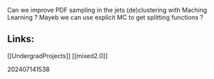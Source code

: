 Can we improve PDF sampling in the jets (de)clustering with Maching Learning ? Mayeb we can use explicit MC to get splitting functions ?


## Links: 
[[UndergradProjects]]
[[mixed2.0]]



202407141538
